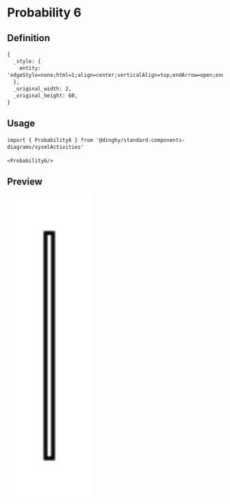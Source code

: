 # Probability 6

## Definition

```
{
  _style: { 
    entity: 'edgeStyle=none;html=1;align=center;verticalAlign=top;endArrow=open;endSize=12;exitX=1;exitY=0.5;fillColor=#ffffff;labelBackgroundColor=none;',
  },
  _original_width: 2,
  _original_height: 60,
}
```

## Usage

```
import { Probability6 } from '@dinghy/standard-components-diagrams/sysmlActivities'

<Probability6/>
```

## Preview

<img src="./probability-6.png" width="200"/>
